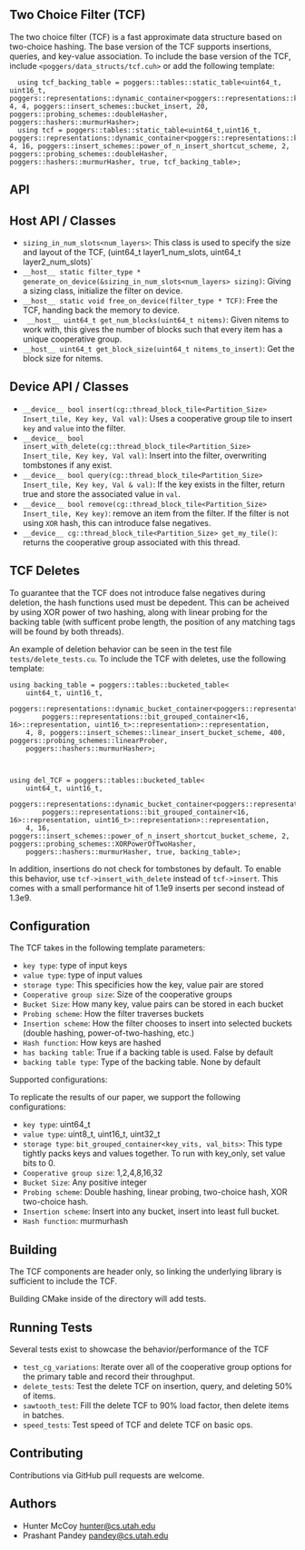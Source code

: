 

Two Choice Filter (TCF)
----------

The two choice filter (TCF) is a fast approximate data structure based on two-choice hashing. The base version of the TCF supports insertions, queries, and key-value association. To include the base version of the TCF, include ```<poggers/data_structs/tcf.cuh>``` or add the following template:


```
  using tcf_backing_table = poggers::tables::static_table<uint64_t, uint16_t, poggers::representations::dynamic_container<poggers::representations::key_val_pair,uint16_t>::representation, 4, 4, poggers::insert_schemes::bucket_insert, 20, poggers::probing_schemes::doubleHasher, poggers::hashers::murmurHasher>;
  using tcf = poggers::tables::static_table<uint64_t,uint16_t, poggers::representations::dynamic_container<poggers::representations::key_val_pair,uint16_t>::representation, 4, 16, poggers::insert_schemes::power_of_n_insert_shortcut_scheme, 2, poggers::probing_schemes::doubleHasher, poggers::hashers::murmurHasher, true, tcf_backing_table>;
```

API
----------

Host API / Classes
----------

* `sizing_in_num_slots<num_layers>`: This class is used to specify the size and layout of the TCF, 
(uint64_t layer1_num_slots, uint64_t layer2_num_slots)`
* `__host__ static filter_type * generate_on_device(&sizing_in_num_slots<num_layers> sizing)`: Giving a sizing class, initialize the filter on device.
* `__host__ static void free_on_device(filter_type * TCF)`: Free the TCF, handing back the memory to device.
* ` __host__ uint64_t get_num_blocks(uint64_t nitems)`: Given nitems to work with, this gives the number of blocks such that every item has a unique cooperative group.
* `__host__ uint64_t get_block_size(uint64_t nitems_to_insert)`: Get the block size for nitems.



Device API / Classes
----------

* `__device__ bool insert(cg::thread_block_tile<Partition_Size> Insert_tile, Key key, Val val)`: Uses a cooperative group tile to insert `key` and `value` into the filter.
* `__device__ bool insert_with_delete(cg::thread_block_tile<Partition_Size> Insert_tile, Key key, Val val)`: Insert into the filter, overwriting tombstones if any exist.
* `__device__ bool query(cg::thread_block_tile<Partition_Size> Insert_tile, Key key, Val & val)`: If the key exists in the filter, return true and store the associated value in `val`.
* `__device__ bool remove(cg::thread_block_tile<Partition_Size> Insert_tile, Key key)`: remove an item from the filter. If the filter is not using `XOR` hash, this can introduce false negatives.
* `__device__ cg::thread_block_tile<Partition_Size> get_my_tile()`: returns the cooperative group associated with this thread. 




TCF Deletes
----------

To guarantee that the TCF does not introduce false negatives during deletion, the hash functions used must be depedent. This can be acheived by using XOR power of two hashing, along with linear probing for the backing table (with sufficent probe length, the position of any matching tags will be found by both threads).

An example of deletion behavior can be seen in the test file ```tests/delete_tests.cu```. To include the TCF with deletes, use the following template:

```
using backing_table = poggers::tables::bucketed_table<
    uint64_t, uint16_t,
    poggers::representations::dynamic_bucket_container<poggers::representations::dynamic_container<
        poggers::representations::bit_grouped_container<16, 16>::representation, uint16_t>::representation>::representation,
    4, 8, poggers::insert_schemes::linear_insert_bucket_scheme, 400, poggers::probing_schemes::linearProber,
    poggers::hashers::murmurHasher>;



using del_TCF = poggers::tables::bucketed_table<
    uint64_t, uint16_t,
    poggers::representations::dynamic_bucket_container<poggers::representations::dynamic_container<
        poggers::representations::bit_grouped_container<16, 16>::representation, uint16_t>::representation>::representation,
    4, 16, poggers::insert_schemes::power_of_n_insert_shortcut_bucket_scheme, 2, poggers::probing_schemes::XORPowerOfTwoHasher,
    poggers::hashers::murmurHasher, true, backing_table>;

```

In addition, insertions do not check for tombstones by default. To enable this behavior, use ```tcf->insert_with_delete``` instead of ```tcf->insert```. This comes with a small performance hit of 1.1e9 inserts per second instead of 1.3e9.

Configuration
--------------

The TCF takes in the following template parameters:

* `key type`: type of input keys
* `value type`: type of input values
* `storage type`: This specificies how the key, value pair are stored
* `Cooperative group size`: Size of the cooperative groups
* `Bucket Size`: How many key, value pairs can be stored in each bucket
* `Probing scheme`: How the filter traverses buckets
* `Insertion scheme`: How the filter chooses to insert into selected buckets (double hashing, power-of-two-hashing, etc.)
* `Hash function`: How keys are hashed
* `has backing table`: True if a backing table is used. False by default
* `backing table type`: Type of the backing table. None by default

Supported configurations:

To replicate the results of our paper, we support the following configurations:

* `key type`: uint64_t
* `value type`: uint8_t, uint16_t, uint32_t
* `storage type`: `bit_grouped_container<key_vits, val_bits>`: This type tightly packs keys and values together. To run with key_only, set value bits to 0.
* `Cooperative group size`: 1,2,4,8,16,32
* `Bucket Size`: Any positive integer
* `Probing scheme`: Double hashing, linear probing, two-choice hash, XOR two-choice hash.
* `Insertion scheme`: Insert into any bucket, insert into least full bucket.
* `Hash function`: murmurhash

Building
--------
The TCF components are header only, so linking the underlying library is sufficient to include the TCF.

Building CMake inside of the directory will add tests.


Running Tests
------------

Several tests exist to showcase the behavior/performance of the TCF

* `test_cg_variations`: Iterate over all of the cooperative group options for the primary table and record their throughput.
* `delete_tests`: Test the delete TCF on insertion, query, and deleting 50% of items.
* `sawtooth_test`: Fill the delete TCF to 90% load factor, then delete items in batches.
* `speed_tests`: Test speed of TCF and delete TCF on basic ops.


Contributing
------------
Contributions via GitHub pull requests are welcome.


Authors
-------
- Hunter McCoy <hunter@cs.utah.edu>
- Prashant Pandey <pandey@cs.utah.edu>
